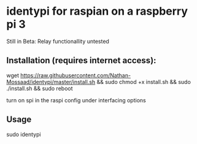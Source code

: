 # identypi for raspian on a raspberry pi 3

Still in Beta: Relay functionallity untested

## Installation (requires internet access):

wget https://raw.githubusercontent.com/Nathan-Mossaad/identypi/master/install.sh && sudo chmod +x install.sh && sudo ./install.sh && sudo reboot

turn on spi in the raspi config under interfacing options

## Usage

sudo identypi
